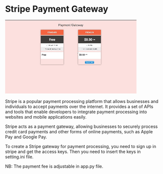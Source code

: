 # Stripe Payment Gateway

![Result 1](./asset/demo_file.gif)


<p>Stripe is a popular payment processing platform that allows businesses and individuals to accept payments over the internet. It provides a set of APIs and tools that enable developers to integrate payment processing into websites and mobile applications easily.
</p>

<p>Stripe acts as a payment gateway, allowing businesses to securely process credit card payments and other forms of online payments, such as Apple Pay and Google Pay.
</p>
<p>To create a Stripe gateway for payment processing, you need to sign up in stripe and get the access keys. Then you need to insert the keys in setting.ini file. 
</p>

NB: The payment fee is adjustable in app.py file.
